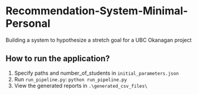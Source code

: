 # Recommendation-System-Minimal-Personal
Building a system to hypothesize a stretch goal for a UBC Okanagan project

## How to run the application?

1) Specify paths and number_of_students in ```initial_parameters.json```
2) Run ```run_pipeline.py```: ```python run_pipeline.py```
3) View the generated reports in ```.\generated_csv_files\```
